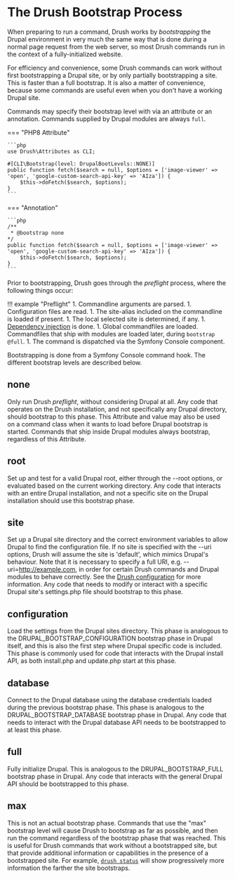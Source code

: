 The Drush Bootstrap Process
===========================
When preparing to run a command, Drush works by *bootstrapping* the Drupal environment in very much the same way that is done during a normal page request from the web server, so most Drush commands run in the context of a fully-initialized website.

For efficiency and convenience, some Drush commands can work without first bootstrapping a Drupal site, or by only partially bootstrapping a site. This is faster than a full bootstrap. It is also a matter of convenience, because some commands are useful even when you don't have a working Drupal site.

Commands may specify their bootstrap level with via an attribute or an annotation. Commands supplied by Drupal modules are always `full`.

=== "PHP8 Attribute"

    ```php
    use Drush\Attributes as CLI;

    #[CLI\Bootstrap(level: DrupalBootLevels::NONE)]
    public function fetch($search = null, $options = ['image-viewer' => 'open', 'google-custom-search-api-key' => 'AIza']) {
        $this->doFetch($search, $options);
    }
    ```

=== "Annotation"

    ```php
    /**
     * @bootstrap none
    */
    public function fetch($search = null, $options = ['image-viewer' => 'open', 'google-custom-search-api-key' => 'AIza']) {
        $this->doFetch($search, $options);
    }
    ```

Prior to bootstrapping, Drush goes through the *preflight* process, where the following things occur:

!!! example "Preflight"
    1. Commandline arguments are parsed.
    1. Configuration files are read.
    1. The site-alias included on the commandline is loaded if present.
    1. The local selected site is determined, if any.
    1. [Dependency injection](dependency-injection.md) is done.
    1. Global commandfiles are loaded. Commandfiles that ship with modules are loaded later, during `bootstrap @full`. 
    1. The command is dispatched via the Symfony Console component.

Bootstrapping is done from a Symfony Console command hook. The different bootstrap levels are described below.

none
-----------------------
Only run Drush _preflight_, without considering Drupal at all. Any code that operates on the Drush installation, and not specifically any Drupal directory, should bootstrap to this phase. This Attribute and value may also be used on a command class when it wants to load before Drupal bootstrap is started. Commands that ship inside Drupal modules always bootstrap, regardless of this Attribute.

root
------------------------------
Set up and test for a valid Drupal root, either through the --root options, or evaluated based on the current working directory. Any code that interacts with an entire Drupal installation, and not a specific site on the Drupal installation should use this bootstrap phase.

site
------------------------------
Set up a Drupal site directory and the correct environment variables to allow Drupal to find the configuration file. If no site is specified with the --uri options, Drush will assume the site is 'default', which mimics Drupal's behaviour.  Note that it is necessary to specify a full URI, e.g. --uri=http://example.com, in order for certain Drush commands and Drupal modules to behave correctly. See the [Drush configuration](using-drush-configuration.md) for more information. Any code that needs to modify or interact with a specific Drupal site's settings.php file should bootstrap to this phase.

configuration
---------------------------------------
Load the settings from the Drupal sites directory. This phase is analogous to the DRUPAL\_BOOTSTRAP\_CONFIGURATION bootstrap phase in Drupal itself, and this is also the first step where Drupal specific code is included. This phase is commonly used for code that interacts with the Drupal install API, as both install.php and update.php start at this phase.

database
----------------------------------
Connect to the Drupal database using the database credentials loaded during the previous bootstrap phase. This phase is analogous to the DRUPAL\_BOOTSTRAP\_DATABASE bootstrap phase in Drupal. Any code that needs to interact with the Drupal database API needs to be bootstrapped to at least this phase.

full
------------------------------
Fully initialize Drupal. This is analogous to the DRUPAL\_BOOTSTRAP\_FULL bootstrap phase in Drupal. Any code that interacts with the general Drupal API should be bootstrapped to this phase.

max
---------------------
This is not an actual bootstrap phase. Commands that use the "max" bootstrap level will cause Drush to bootstrap as far as possible, and then run the command regardless of the bootstrap phase that was reached. This is useful for Drush commands that work without a bootstrapped site, but that provide additional information or capabilities in the presence of a bootstrapped site. For example, [`drush status`](commands/core_status.md) will show progressively more information the farther the site bootstraps.
